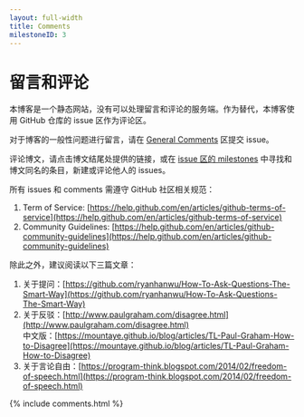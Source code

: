 ```yaml
---
layout: full-width
title: Comments
milestoneID: 3
---
```


# 留言和评论

本博客是一个静态网站，没有可以处理留言和评论的服务端。作为替代，本博客使用 GitHub 仓库的 issue 区作为评论区。

对于博客的一般性问题进行留言，请在 [General Comments](https://github.com/MountAye/blog/milestone/1) 区提交 issue。

评论博文，请点击博文结尾处提供的链接，或在 [issue 区的 milestones](https://github.com/MountAye/blog/milestones) 中寻找和博文同名的条目，新建或评论他人的 issues。

所有 issues 和 comments 需遵守 GitHub 社区相关规范：

1. Term of Service: [https://help.github.com/en/articles/github-terms-of-service](https://help.github.com/en/articles/github-terms-of-service)
2. Community Guidelines: [https://help.github.com/en/articles/github-community-guidelines](https://help.github.com/en/articles/github-community-guidelines)

除此之外，建议阅读以下三篇文章：

1. 关于提问：[https://github.com/ryanhanwu/How-To-Ask-Questions-The-Smart-Way](https://github.com/ryanhanwu/How-To-Ask-Questions-The-Smart-Way)
2. 关于反驳：[http://www.paulgraham.com/disagree.html](http://www.paulgraham.com/disagree.html) <br>中文版：[https://mountaye.github.io/blog/articles/TL-Paul-Graham-How-to-Disagree](https://mountaye.github.io/blog/articles/TL-Paul-Graham-How-to-Disagree)
3. 关于言论自由：[https://program-think.blogspot.com/2014/02/freedom-of-speech.html](https://program-think.blogspot.com/2014/02/freedom-of-speech.html)

{% include comments.html %}
